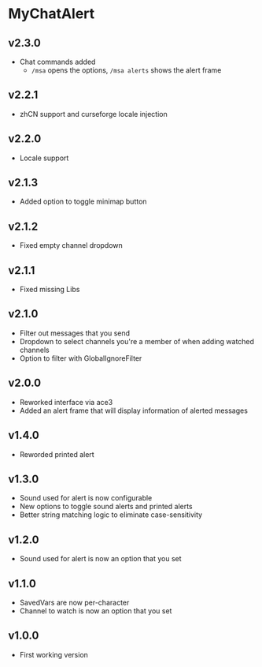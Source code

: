 # MyChatAlert

## v2.3.0
- Chat commands added
  - `/msa` opens the options, `/msa alerts` shows the alert frame

## v2.2.1
- zhCN support and curseforge locale injection

## v2.2.0
- Locale support

## v2.1.3
- Added option to toggle minimap button

## v2.1.2
- Fixed empty channel dropdown

## v2.1.1
- Fixed missing Libs

## v2.1.0
- Filter out messages that you send
- Dropdown to select channels you're a member of when adding watched channels
- Option to filter with GlobalIgnoreFilter

## v2.0.0
- Reworked interface via ace3
- Added an alert frame that will display information of alerted messages

## v1.4.0
- Reworded printed alert

## v1.3.0
- Sound used for alert is now configurable
- New options to toggle sound alerts and printed alerts
- Better string matching logic to eliminate case-sensitivity

## v1.2.0
- Sound used for alert is now an option that you set

## v1.1.0
- SavedVars are now per-character
- Channel to watch is now an option that you set

## v1.0.0
- First working version

